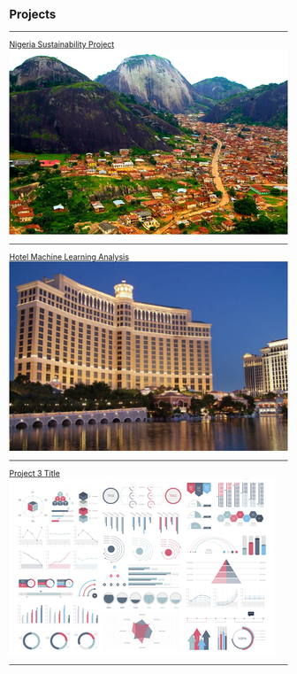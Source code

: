 ## Projects

---

[Nigeria Sustainability Project](/pdf/NigeriaMarkdown.pdf)
<img src="images/Idanre-Hills.jpg?raw=true"/>

---
[Hotel Machine Learning Analysis](/pdf/MLHotel.pdf)
<img src="images/bellagio.png?raw=true"/>

---
[Project 3 Title](http://example.com/)
<img src="images/dummy_thumbnail.jpg?raw=true"/>

---


